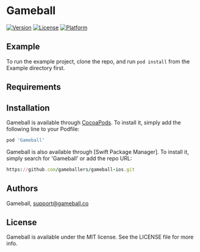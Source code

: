 # Gameball

[![Version](https://img.shields.io/cocoapods/v/Gameball.svg?style=flat)](https://cocoapods.org/pods/Gameball)
[![License](https://img.shields.io/cocoapods/l/Gameball.svg?style=flat)](https://cocoapods.org/pods/Gameball)
[![Platform](https://img.shields.io/cocoapods/p/Gameball.svg?style=flat)](https://cocoapods.org/pods/Gameball)

## Example

To run the example project, clone the repo, and run `pod install` from the Example directory first.

## Requirements

## Installation

Gameball is available through [CocoaPods](https://cocoapods.org). To install
it, simply add the following line to your Podfile:

```ruby
pod 'Gameball'
```

Gameball is also available through [Swift Package Manager]. To install
it, simply search for 'Gameball' or add the repo URL:

```ruby
https://github.com/gameballers/gameball-ios.git
```

## Authors

Gameball, support@gameball.co

## License

Gameball is available under the MIT license. See the LICENSE file for more info.
